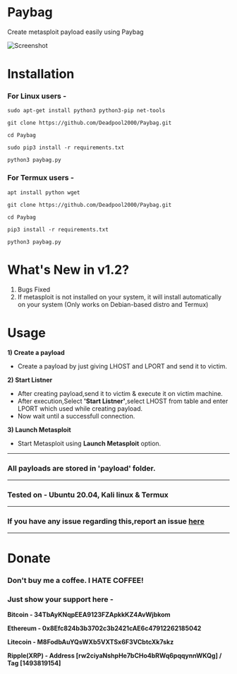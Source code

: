 # Paybag

Create metasploit payload easily using Paybag

![Screenshot](https://user-images.githubusercontent.com/32305505/99352267-56d06400-28c8-11eb-8aa3-a7da8e85e337.jpg)


# Installation

### For Linux users -
    sudo apt-get install python3 python3-pip net-tools
    
    git clone https://github.com/Deadpool2000/Paybag.git
    
    cd Paybag
    
    sudo pip3 install -r requirements.txt
    
    python3 paybag.py
    
### For Termux users -
    apt install python wget 
    
    git clone https://github.com/Deadpool2000/Paybag.git
    
    cd Paybag
    
    pip3 install -r requirements.txt
    
    python3 paybag.py



# What's New in v1.2?

1) Bugs Fixed
2) If metasploit is not installed on your system, it will install automatically on your system (Only works on Debian-based distro and Termux)


# Usage

**1) Create a payload**
- Create a payload by just giving LHOST and LPORT and send it to victim.

**2) Start Listner**
- After creating payload,send it to victim & execute it on victim machine.
- After execution,Select **'Start Listner'**,select LHOST from table and enter LPORT which used while creating payload.
- Now wait until a successfull connection.

**3) Launch Metasploit**
- Start Metasploit using **Launch Metasploit** option.

-----------------------------------------------------------------------------------------------------

### All payloads are stored in 'payload' folder.

-----------------------------------------------------------------------------------------------------

### Tested on - Ubuntu 20.04, Kali linux & Termux

-----------------------------------------------------------------------------------------------------

### If you have any issue regarding this,report an issue [here](https://github.com/Deadpool2000/Paybag/issues)


-----------------------------------------------------------------------------------------------------


# Donate


### Don't buy me a coffee. I HATE COFFEE!


### Just show your support here -


**Bitcoin - 34TbAyKNqpEEA9123FZApkkKZ4AvWjbkom**

**Ethereum - 0x8Efc824b3b3702c3b2421cAE6c47912262185042**

**Litecoin -  M8FodbAuYQsWXb5VXTSx6F3VCbtcXk7skz**

**Ripple(XRP) -  Address [rw2ciyaNshpHe7bCHo4bRWq6pqqynnWKQg]  / Tag [1493819154]**
